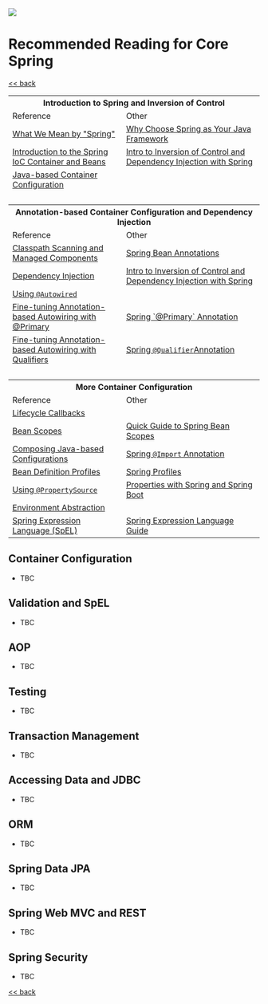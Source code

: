 <img src="https://github.com/stayahead-training/shared/blob/master/stayahead.png" />

# Recommended Reading for Core Spring

[<< back](../README.md)

<table>
        <tr>
            <th colspan="2"><a name="1"></a>Introduction to Spring and Inversion of Control</th>
        </tr>
        <tr>
            <td>Reference</td>
            <td>Other</td>
        </tr>
        <tr>
            <td><a href="https://docs.spring.io/spring-framework/docs/current/reference/html/overview.html#overview-spring">What We Mean by "Spring"</a></td>
            <td><a href="https://www.baeldung.com/spring-why-to-choose">Why Choose Spring as Your Java Framework</a></td>
        </tr>
        <tr>
            <td><a href="https://docs.spring.io/spring-framework/docs/current/reference/html/core.html#beans-introduction">Introduction to the Spring IoC Container and Beans</a></td>
            <td><a href="https://www.baeldung.com/inversion-control-and-dependency-injection-in-spring">Intro to Inversion of Control and Dependency Injection with Spring</a></td>
        </tr>
        <tr>
            <td><a href="https://docs.spring.io/spring-framework/docs/current/reference/html/core.html#beans-java">Java-based Container Configuration</a></td>
            <td></td>
        </tr>
        <tr>
            <td>&nbsp;</td>
            <td>&nbsp;</td>
        </tr>
        <tr>
            <th colspan="2"><a name="2"></a>Annotation-based Container Configuration and Dependency Injection</th>
        </tr>
        <tr>
            <td>Reference</td>
            <td>Other</td>
        </tr>
        <tr>
            <td><a href="https://docs.spring.io/spring-framework/docs/current/reference/html/core.html#beans-classpath-scanning">Classpath Scanning and Managed Components</a></td>
            <td><a href="https://www.baeldung.com/spring-bean-annotations">Spring Bean Annotations</a></td>
        </tr>
        <tr>
            <td><a href="https://docs.spring.io/spring-framework/docs/current/reference/html/core.html#beans-factory-collaborators">Dependency Injection</a></td>
            <td><a href="https://www.baeldung.com/inversion-control-and-dependency-injection-in-spring">Intro to Inversion of Control and Dependency Injection with Spring</a></td>
        </tr>
        <tr>
            <td><a href="https://docs.spring.io/spring-framework/docs/current/reference/html/core.html#beans-autowired-annotation">Using <code>@Autowired</code></a></td>
            <td></td>
        </tr>
        <tr>
            <td><a href="https://docs.spring.io/spring-framework/docs/current/reference/html/core.html#beans-autowired-annotation-primary">Fine-tuning Annotation-based Autowiring with @Primary</a></td>
            <td><a href="https://www.baeldung.com/spring-primary">Spring `@Primary` Annotation</a></td>
        </tr>
        <tr>
            <td><a href="https://docs.spring.io/spring-framework/docs/current/reference/html/core.html#beans-autowired-annotation-qualifiers">Fine-tuning Annotation-based Autowiring with Qualifiers</a></td>
            <td><a href="https://www.baeldung.com/spring-qualifier-annotation">Spring <code>@Qualifier</code>Annotation</a></td>
        </tr>
        <tr>
            <td>&nbsp;</td>
            <td>&nbsp;</td>
        </tr>
        <tr>
            <th colspan="2"><a name="3"></a>More Container Configuration</th>
        </tr>
        <tr>
            <td>Reference</td>
            <td>Other</td>
        </tr>
        <tr>
            <td><a href="https://docs.spring.io/spring-framework/docs/current/reference/html/core.html#beans-factory-lifecycle">Lifecycle Callbacks</a></td>
            <td></td>
        </tr>
        <tr>
            <td><a href="https://docs.spring.io/spring-framework/docs/current/reference/html/core.html#beans-factory-scopes">Bean Scopes</td>
            <td><a href="https://www.baeldung.com/spring-bean-scopes">Quick Guide to Spring Bean Scopes</a></td>
        </tr>
        <tr>
            <td><a href="https://docs.spring.io/spring-framework/docs/current/reference/html/core.html#beans-java-composing-configuration-classes">Composing Java-based Configurations</td>
            <td><a href="https://www.baeldung.com/spring-import-annotation">Spring <code>@Import</code> Annotation</a></td>
        </tr>
        <tr>
            <td><a href="https://docs.spring.io/spring-framework/docs/current/reference/html/core.html#beans-definition-profiles">Bean Definition Profiles</a></td>
            <td><a href="https://www.baeldung.com/spring-profiles">Spring Profiles</a></td>
        </tr>
        <tr>
            <td><a href="https://docs.spring.io/spring-framework/docs/current/reference/html/core.html#beans-using-propertysource">Using <code>@PropertySource</code></a></td> 
            <td><a href="https://www.baeldung.com/properties-with-spring">Properties with Spring and Spring Boot</td> 
        </tr>
        <tr>
            <td><a href="https://docs.spring.io/spring-framework/docs/current/reference/html/core.html#beans-environment">Environment Abstraction</a></td>
            <td></td>
        </tr>
        <tr>
            <td><a href="https://docs.spring.io/spring-framework/docs/current/reference/html/core.html#expressions">Spring Expression Language (SpEL)</a></td>
            <td><a href="https://www.baeldung.com/spring-expression-language">Spring Expression Language Guide</td>
        </tr>
</table>

## Container Configuration

- TBC

## Validation and SpEL

- TBC

## AOP

- TBC

## Testing

- TBC

## Transaction Management

- TBC

## Accessing Data and JDBC

- TBC

## ORM

- TBC

## Spring Data JPA

- TBC

## Spring Web MVC and REST

- TBC

## Spring Security

- TBC

[<< back](../README.md)
